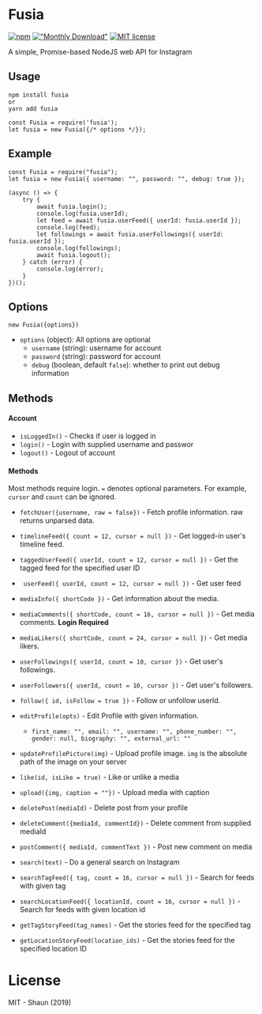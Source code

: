 # Fusia
[![npm](https://img.shields.io/npm/v/fusia.svg)]()
[!["Monthly Download"](https://img.shields.io/npm/dm/fusia.svg)](https://npmjs.org/package/fusia)
[![MIT license](https://img.shields.io/badge/license-MIT-green.svg)](https://github.com/ShaunLWM/fusia/blob/master/LICENSE)

A simple, Promise-based NodeJS web API for Instagram

## Usage
```
npm install fusia
or
yarn add fusia
```

```
const Fusia = require('fusia');
let fusia = new Fusia({/* options */});
```

## Example
```
const Fusia = require("fusia");
let fusia = new Fusia({ username: "", password: "", debug: true });

(async () => {
    try {
        await fusia.login();
        console.log(fusia.userId);
        let feed = await fusia.userFeed({ userId: fusia.userId });
        console.log(feed);
        let followings = await fusia.userFollowings({ userId: fusia.userId });
        console.log(followings);
        await fusia.logout();
    } catch (error) {
        console.log(error);
    }
})();
```

## Options
`new Fusia({options})`
* `options` (object): All options are optional
  * `username` (string): username for account
  * `password` (string): password for account
  * `debug` (boolean, default `false`): whether to print out debug information

## Methods

#### Account
* `isLoggedIn()` - Checks if user is logged in
* `login()` - Login with supplied username and passwor
* `logout()` - Logout of account

#### Methods
Most methods require login. `=` denotes optional parameters. For example, `cursor` and `count` can be ignored.

* `fetchUser({username, raw = false})` - Fetch profile information. raw returns unparsed data.
* `timelineFeed({ count = 12, cursor = null })` - Get logged-in user's timeline feed.
* `taggedUserFeed({ userId, count = 12, cursor = null })` - Get the tagged feed for the specified user ID
* ` userFeed({ userId, count = 12, cursor = null })` - Get user feed
* `mediaInfo({ shortCode })` - Get information about the media.
* `mediaComments({ shortCode, count = 16, cursor = null })` - Get media comments. **Login Required**
* `mediaLikers({ shortCode, count = 24, cursor = null })` - Get media likers.
* `userFollowings({ userId, count = 10, cursor })` - Get user's followings.
* `userFollowers({ userId, count = 10, cursor })` - Get user's followers. 
* `follow({ id, isFollow = true })` - Follow or unfollow userId.
* `editProfile(opts)` - Edit Profile with given information.

    * `first_name: "",
            email: "",
            username: "",
            phone_number: "",
            gender: null,
            biography: "",
            external_url: ""`
* `updateProfilePicture(img)` - Upload profile image. `img` is the absolute path of the image on your server
* `like(id, isLike = true)` - Like or unlike a media
* `upload({img, caption = ""})` - Upload media with caption
* `deletePost(mediaId)` - Delete post from your profile
* `deleteComment({mediaId, commentId})` - Delete comment from supplied mediaId
* `postComment({ mediaId, commentText })` - Post new comment on media
* `search(text)` - Do a general search on Instagram
* `searchTagFeed({ tag, count = 16, cursor = null })` - Search for feeds with given tag
* `searchLocationFeed({ locationId, count = 16, cursor = null })` - Search for feeds with given location id
* `getTagStoryFeed(tag_names)` - Get the stories feed for the specified tag
* `getLocationStoryFeed(location_ids)` - Get the stories feed for the specified location ID

# License
MIT - Shaun (2019)